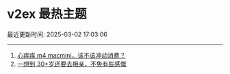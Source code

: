 # v2ex 最热主题

最近更新时间: 2025-03-02 17:03:06

--- 
1. [心痒痒 m4 macmini，该不该冲动消费？](https://www.v2ex.com/t/1115174) 
2. [一想到 30+岁还要去相亲，不免有些感慨](https://www.v2ex.com/t/1115202) 
